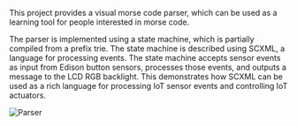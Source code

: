 This project provides a visual morse code parser, which can be used as a
learning tool for people interested in morse code.

The parser is implemented using a state machine, which is partially compiled
from a prefix trie. The state machine is described using SCXML, a language for
processing events. The state machine accepts sensor events as input from Edison
button sensors, processes those events, and outputs a message to the LCD RGB
backlight. This demonstrates how SCXML can be used as a rich language for
processing IoT sensor events and controlling IoT actuators.

![Parser](http://desm-visualization.herokuapp.com/render?scxml=https://cdn.rawgit.com/jbeard4/scxml-morse-code-parser/master/build/morse.scxml)

